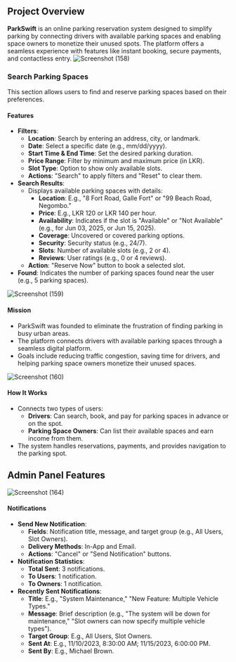 ## Project Overview

**ParkSwift** is an online parking reservation system designed to simplify parking by connecting drivers with available parking spaces and enabling space owners to monetize their unused spots. The platform offers a seamless experience with features like instant booking, secure payments, and contactless entry.
![Screenshot (158)](https://github.com/user-attachments/assets/95f9d15c-90e6-4295-8703-c5d5445dc9e4)


### Search Parking Spaces
This section allows users to find and reserve parking spaces based on their preferences.

#### Features
- **Filters**:
  - **Location**: Search by entering an address, city, or landmark.
  - **Date**: Select a specific date (e.g., mm/dd/yyyy).
  - **Start Time & End Time**: Set the desired parking duration.
  - **Price Range**: Filter by minimum and maximum price (in LKR).
  - **Slot Type**: Option to show only available slots.
  - **Actions**: "Search" to apply filters and "Reset" to clear them.
- **Search Results**:
  - Displays available parking spaces with details:
    - **Location**: E.g., "8 Fort Road, Galle Fort" or "99 Beach Road, Negombo."
    - **Price**: E.g., LKR 120 or LKR 140 per hour.
    - **Availability**: Indicates if the slot is "Available" or "Not Available" (e.g., for Jun 03, 2025, or Jun 15, 2025).
    - **Coverage**: Uncovered or covered parking options.
    - **Security**: Security status (e.g., 24/7).
    - **Slots**: Number of available slots (e.g., 2 or 4).
    - **Reviews**: User ratings (e.g., 0 or 4 reviews).
  - **Action**: "Reserve Now" button to book a selected slot.
- **Found**: Indicates the number of parking spaces found near the user (e.g., 5 parking spaces).


![Screenshot (159)](https://github.com/user-attachments/assets/bde7055a-e36d-415f-a29d-d904e175cd4d)


#### Mission
- ParkSwift was founded to eliminate the frustration of finding parking in busy urban areas.
- The platform connects drivers with available parking spaces through a seamless digital platform.
- Goals include reducing traffic congestion, saving time for drivers, and helping parking space owners monetize their unused spaces.

  
![Screenshot (160)](https://github.com/user-attachments/assets/723019f4-19f4-41e4-957c-4d6b515d0c64)

#### How It Works
- Connects two types of users:
  - **Drivers**: Can search, book, and pay for parking spaces in advance or on the spot.
  - **Parking Space Owners**: Can list their available spaces and earn income from them.
- The system handles reservations, payments, and provides navigation to the parking spot.

## Admin Panel Features

![Screenshot (164)](https://github.com/user-attachments/assets/ebf87441-1dad-40ac-ab04-2374e62253da)

#### Notifications
- **Send New Notification**:
  - **Fields**: Notification title, message, and target group (e.g., All Users, Slot Owners).
  - **Delivery Methods**: In-App and Email.
  - **Actions**: "Cancel" or "Send Notification" buttons.
- **Notification Statistics**:
  - **Total Sent**: 3 notifications.
  - **To Users**: 1 notification.
  - **To Owners**: 1 notification.
- **Recently Sent Notifications**:
  - **Title**: E.g., "System Maintenance," "New Feature: Multiple Vehicle Types."
  - **Message**: Brief description (e.g., "The system will be down for maintenance," "Slot owners can now specify multiple vehicle types").
  - **Target Group**: E.g., All Users, Slot Owners.
  - **Sent At**: E.g., 11/10/2023, 8:30:00 AM; 11/15/2023, 6:00:00 PM.
  - **Sent By**: E.g., Michael Brown.


